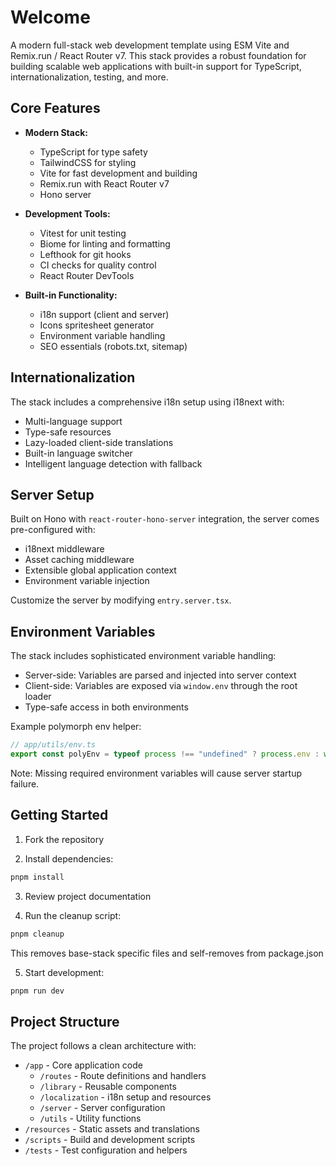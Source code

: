 # Welcome

A modern full-stack web development template using ESM Vite and Remix.run / React Router v7. This stack provides a robust foundation for building scalable web applications with built-in support for TypeScript, internationalization, testing, and more.

## Core Features

- **Modern Stack:**
  - TypeScript for type safety
  - TailwindCSS for styling
  - Vite for fast development and building
  - Remix.run with React Router v7
  - Hono server

- **Development Tools:**
  - Vitest for unit testing
  - Biome for linting and formatting
  - Lefthook for git hooks
  - CI checks for quality control
  - React Router DevTools

- **Built-in Functionality:**
  - i18n support (client and server)
  - Icons spritesheet generator
  - Environment variable handling
  - SEO essentials (robots.txt, sitemap)

## Internationalization

The stack includes a comprehensive i18n setup using i18next with:

- Multi-language support
- Type-safe resources
- Lazy-loaded client-side translations
- Built-in language switcher
- Intelligent language detection with fallback

## Server Setup

Built on Hono with `react-router-hono-server` integration, the server comes pre-configured with:

- i18next middleware
- Asset caching middleware
- Extensible global application context
- Environment variable injection

Customize the server by modifying `entry.server.tsx`.

## Environment Variables

The stack includes sophisticated environment variable handling:

- Server-side: Variables are parsed and injected into server context
- Client-side: Variables are exposed via `window.env` through the root loader
- Type-safe access in both environments

Example polymorph env helper:
```ts
// app/utils/env.ts
export const polyEnv = typeof process !== "undefined" ? process.env : window.env;
```

Note: Missing required environment variables will cause server startup failure.

## Getting Started

1. Fork the repository

2. Install dependencies:
```bash
pnpm install
```

3. Review project documentation

4. Run the cleanup script:
```bash
pnpm cleanup
```
This removes base-stack specific files and self-removes from package.json

5. Start development:
```bash
pnpm run dev
```

## Project Structure

The project follows a clean architecture with:

- `/app` - Core application code
  - `/routes` - Route definitions and handlers
  - `/library` - Reusable components
  - `/localization` - i18n setup and resources
  - `/server` - Server configuration
  - `/utils` - Utility functions
- `/resources` - Static assets and translations
- `/scripts` - Build and development scripts
- `/tests` - Test configuration and helpers
